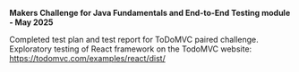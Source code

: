 **Makers Challenge for Java Fundamentals and End-to-End Testing module - May 2025**

Completed test plan and test report for ToDoMVC paired challenge. Exploratory testing of React framework on the TodoMVC website: https://todomvc.com/examples/react/dist/
